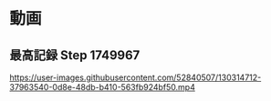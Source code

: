 # 動画
## 最高記録 Step 1749967
https://user-images.githubusercontent.com/52840507/130314712-37963540-0d8e-48db-b410-563fb924bf50.mp4

